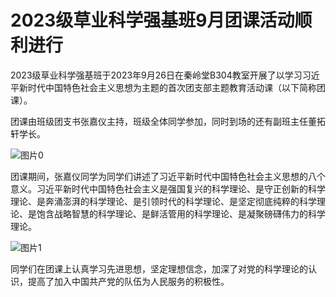 # 2023级草业科学强基班9月团课活动顺利进行

2023级草业科学强基班于2023年9月26日在秦岭堂B304教室开展了以学习习近平新时代中国特色社会主义思想为主题的首次团支部主题教育活动课（以下简称团课）。

团课由班级团支书张嘉仪主持，班级全体同学参加，同时到场的还有副班主任董拓轩学长。

![图片0](https://pic.imgdb.cn/item/65771bbcc458853aef14c066.jpg)

团课期间，张嘉仪同学为同学们讲述了习近平新时代中国特色社会主义思想的八个意义。习近平新时代中国特色社会主义是强国复兴的科学理论、是守正创新的科学理论、是奔涌澎湃的科学理论、是引领时代的科学理论、是坚定彻底纯粹的科学理论、是饱含战略智慧的科学理论、是鲜活管用的科学理论、是凝聚磅礴伟力的科学理论。

![图片1](https://pic.imgdb.cn/item/65771bbcc458853aef14c0d8.jpg)

同学们在团课上认真学习先进思想，坚定理想信念，加深了对党的科学理论的认识，提高了加入中国共产党的队伍为人民服务的积极性。